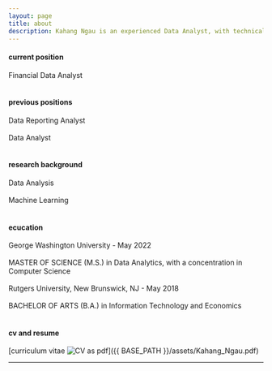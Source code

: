 ```yaml
---
layout: page
title: about
description: Kahang Ngau is an experienced Data Analyst, with technical-related work experience in both FinTech and Healthcare Industry. Seeking to utilize my 3+ years’ experience of data analysis skills on using Python, SQL, Tableau, and R. 
---
```


#### <a name="currentposition"></a>current position
Financial Data Analyst 
<br></br>

#### <a name="previousposition"></a>previous positions
Data Reporting Analyst<br></br>
Data Analyst 
<br></br>
#### <a name="researchbackground"></a>research background
Data Analysis<br></br>
Machine Learning 
<br></br>

#### <a name="education"></a>ecucation
George Washington University - May 2022<br></br>
MASTER OF SCIENCE (M.S.) in Data Analytics, with a concentration in Computer Science<br></br>
Rutgers University, New Brunswick, NJ - May 2018<br></br>
BACHELOR OF ARTS (B.A.) in Information Technology and Economics<br></br>



#### <a name="cvandresume"></a>cv and resume
[curriculum vitae ![CV as pdf](icons16/pdf-icon.png)]({{ BASE_PATH }}/assets/Kahang_Ngau.pdf)

---



